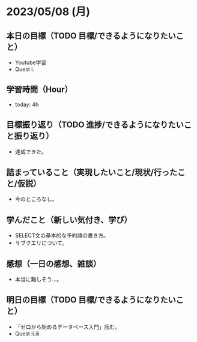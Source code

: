 # 2023/05/08 (月)

## 本日の目標（TODO 目標/できるようになりたいこと）

- Youtube学習
- Quest i.

## 学習時間（Hour）

- today: 4h

## 目標振り返り（TODO 進捗/できるようになりたいこと振り返り）

- 達成できた。

## 詰まっていること（実現したいこと/現状/行ったこと/仮説）

- 今のところなし。

## 学んだこと（新しい気付き、学び）

- SELECT文の基本的な予約語の書き方。
- サブクエリについて。

## 感想（一日の感想、雑談）

- 本当に難しそう…。

## 明日の目標（TODO 目標/できるようになりたいこと）

- 「ゼロから始めるデータベース入門」読む。
- Quest ii.iii.
